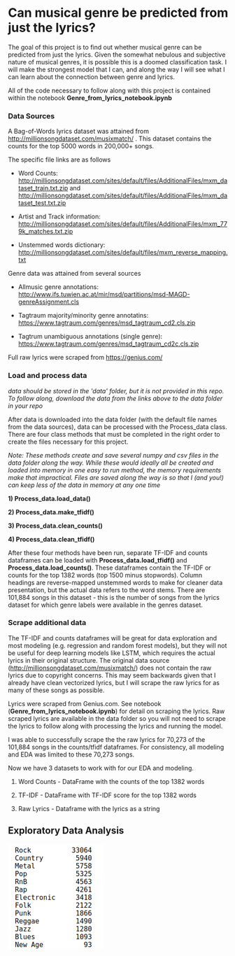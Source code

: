 # Can musical genre be predicted from just the lyrics?

The goal of this project is to find out whether musical genre can be predicted from just the lyrics. Given the somewhat nebulous and subjective nature of musical genres, it is possible this is a doomed classification task. I will make the strongest model that I can, and along the way I will see what I can learn about the connection between genre and lyrics. 

All of the code necessary to follow along with this project is contained within the notebook **Genre_from_lyrics_notebook.ipynb** 

### Data Sources

A Bag-of-Words lyrics dataset was attained from http://millionsongdataset.com/musixmatch/ . This dataset contains the counts for the top 5000 words in 200,000+ songs. 

The specific file links are as follows

* Word Counts:
http://millionsongdataset.com/sites/default/files/AdditionalFiles/mxm_dataset_train.txt.zip
and
http://millionsongdataset.com/sites/default/files/AdditionalFiles/mxm_dataset_test.txt.zip

* Artist and Track information:
http://millionsongdataset.com/sites/default/files/AdditionalFiles/mxm_779k_matches.txt.zip

* Unstemmed words dictionary:
http://millionsongdataset.com/sites/default/files/mxm_reverse_mapping.txt


Genre data was attained from several sources

* Allmusic genre annotations: 
http://www.ifs.tuwien.ac.at/mir/msd/partitions/msd-MAGD-genreAssignment.cls

* Tagtraum majority/minority genre annotatins:
https://www.tagtraum.com/genres/msd_tagtraum_cd2.cls.zip

* Tagtrum unambiguous annotations (single genre):
https://www.tagtraum.com/genres/msd_tagtraum_cd2c.cls.zip


Full raw lyrics were scraped from https://genius.com/ 


### Load and process data

*data should be stored in the 'data' folder, but it is not provided in this repo. To follow along, download the data from the links above to the data folder in your repo*

After data is downloaded into the data folder (with the default file names from the data sources), data can be processed with the Process_data class. There are four class methods that must be completed in the right order to create the files necessary for this project.

*Note: These methods create and save several numpy and csv files in the data folder along the way. While these would ideally all be created and loaded into memory in one easy to run method, the memory requirements make that impractical. Files are saved along the way is so that I (and you!) can keep less of the data in memory at any one time*

**1) Process_data.load_data()**

**2) Process_data.make_tfidf()**

**3) Process_data.clean_counts()**

**4) Process_data.clean_tfidf()**

After these four methods have been run, separate TF-IDF and counts dataframes can be loaded with **Process_data.load_tfidf()** and **Process_data.load_counts()**. These dataframes contain the TF-IDF or counts for the top 1382 words (top 1500 minus stopwords). Column headings are reverse-mapped unstemmed words to make for cleaner data presentation, but the actual data refers to the word stems. There are 101,884 songs in this dataset - this is the number of songs from the lyrics dataset for which genre labels were available in the genres dataset.

### Scrape additional data

The TF-IDF and counts dataframes will be great for data exploration and most modeling (e.g. regression and random forest models), but they will not be useful for deep learning models like LSTM, which requires the actual lyrics in their original structure. The original data source (http://millionsongdataset.com/musixmatch/) does not contain the raw lyrics due to copyright concerns. This may seem backwards given that I already have clean vectorized lyrics, but I will scrape the raw lyrics for as many of these songs as possible.

Lyrics were scraped from Genius.com. See notebook (**Genre_from_lyrics_notebook.ipynb**) for detail on scraping the lyrics. Raw scraped lyrics are available in the data folder so you will not need to scrape the lyrics to follow along with processing the lyrics and running the model. 

I was able to successfully scrape the the raw lyrics for 70,273 of the 101,884 songs in the counts/tfidf dataframes. For consistency, all modeling and EDA was limited to these 70,273 songs.

Now we have 3 datasets to work with for our EDA and modeling. 

1) Word Counts - DataFrame with the counts of the top 1382 words

2) TF-IDF - DataFrame with TF-IDF score for the top 1382 words

3) Raw Lyrics - Dataframe with the lyrics as a string

## Exploratory Data Analysis

![](figs/genre_counts.png)
